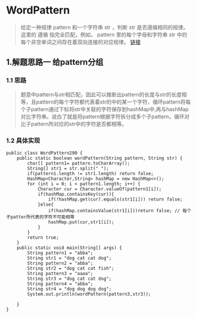 # WordPattern
> 给定一种规律 pattern 和一个字符串 str ，判断 str 是否遵循相同的规律。这里的 遵循 指完全匹配，例如， pattern 里的每个字母和字符串 str 中的每个非空单词之间存在着双向连接的对应规律。 [链接](https://leetcode-cn.com/problems/word-pattern/)

## 1.解题思路一 给pattern分组
### 1.1 思路
> 题意中pattern与str相匹配，因此可以推断出pattern的长度与str的长度相等，且pattern的每个字符都代表着str的中的某一个字符，循环pattern将每个子pattern通过下标将str中关联的字符保存到hashMap中,再与hashMap对比字符串。说白了就是将pattern根据字符拆分成多个子pattern，循环对比子pattern所对应的str中的字符是否都相等。
### 1.2 具体实现
```
public class WordPattern290 {
    public static boolean wordPattern(String pattern, String str) {
        char[] pattern1= pattern.toCharArray();
        String[] str1 = str.split(" ");
        if(pattern1.length != str1.length) return false;
        HashMap<Character,String> hashMap = new HashMap<>();
        for (int i = 0; i < pattern1.length; i++) {
            Character cur = Character.valueOf(pattern1[i]);
            if(hashMap.containsKey(cur)){
                if(!hashMap.get(cur).equals(str1[i])) return false;
            }else{
                if(hashMap.containsValue(str1[i]))return false; // 每个子patter所代表的字符不可能相等
                hashMap.put(cur,str1[i]);
            }
        }
        return true;
    }
    public static void main(String[] args) {
        String pattern1 = "abba";
        String str1 = "dog cat cat dog";
        String pattern2 = "abba";
        String str2 = "dog cat cat fish";
        String pattern3 = "aaaa";
        String str3 = "dog cat cat dog";
        String pattern4 = "abba";
        String str4 = "dog dog dog dog";
        System.out.println(wordPattern(pattern3,str3));

    }
}
```
